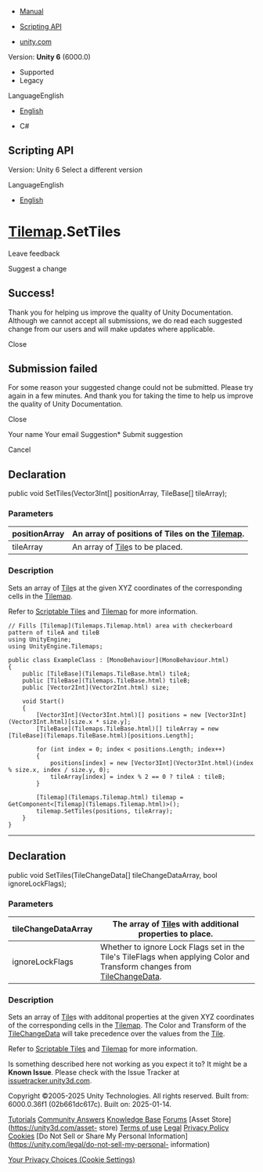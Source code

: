 [ ]()

  * [Manual](../Manual/index.html)
  * [Scripting API](../ScriptReference/index.html)

  * [unity.com](https://unity.com/)

Version: **Unity 6** (6000.0)

  * Supported
  * Legacy

LanguageEnglish

  * [English]()

  * C#

[ ](https://docs.unity3d.com)

## Scripting API

Version: Unity 6 Select a different version

LanguageEnglish

  * [English]()

#  [Tilemap](Tilemaps.Tilemap.html).SetTiles

Leave feedback

Suggest a change

## Success!

Thank you for helping us improve the quality of Unity Documentation. Although
we cannot accept all submissions, we do read each suggested change from our
users and will make updates where applicable.

Close

## Submission failed

For some reason your suggested change could not be submitted. Please <a>try
again</a> in a few minutes. And thank you for taking the time to help us
improve the quality of Unity Documentation.

Close

Your name Your email Suggestion* Submit suggestion

Cancel

[ ]()

## Declaration

public void SetTiles(Vector3Int[] positionArray, TileBase[] tileArray);

### Parameters

positionArray | An array of positions of Tiles on the [Tilemap](Tilemaps.Tilemap.html).  
---|---  
tileArray | An array of [Tile](Tilemaps.Tile.html)s to be placed.  
  
### Description

Sets an array of [Tile](Tilemaps.Tile.html)s at the given XYZ coordinates of
the corresponding cells in the [Tilemap](Tilemaps.Tilemap.html).

Refer to [Scriptable Tiles](../Manual/Tilemap-ScriptableTiles-TileBase.html)
and [Tilemap](../Manual/class-Tilemap.html) for more information.

    
    
    // Fills [Tilemap](Tilemaps.Tilemap.html) area with checkerboard pattern of tileA and tileB
    using UnityEngine;
    using UnityEngine.Tilemaps;  
      
    public class ExampleClass : [MonoBehaviour](MonoBehaviour.html)
    {
        public [TileBase](Tilemaps.TileBase.html) tileA;
        public [TileBase](Tilemaps.TileBase.html) tileB;
        public [Vector2Int](Vector2Int.html) size;  
      
        void Start()
        {
            [Vector3Int](Vector3Int.html)[] positions = new [Vector3Int](Vector3Int.html)[size.x * size.y];
            [TileBase](Tilemaps.TileBase.html)[] tileArray = new [TileBase](Tilemaps.TileBase.html)[positions.Length];  
      
            for (int index = 0; index < positions.Length; index++)
            {
                positions[index] = new [Vector3Int](Vector3Int.html)(index % size.x, index / size.y, 0);
                tileArray[index] = index % 2 == 0 ? tileA : tileB;
            }  
      
            [Tilemap](Tilemaps.Tilemap.html) tilemap = GetComponent<[Tilemap](Tilemaps.Tilemap.html)>();
            tilemap.SetTiles(positions, tileArray);
        }
    }
    

* * *

## Declaration

public void SetTiles(TileChangeData[] tileChangeDataArray, bool
ignoreLockFlags);

### Parameters

tileChangeDataArray | The array of [Tile](Tilemaps.Tile.html)s with additional properties to place.  
---|---  
ignoreLockFlags | Whether to ignore Lock Flags set in the Tile's TileFlags when applying Color and Transform changes from [TileChangeData](Tilemaps.TileChangeData.html).  
  
### Description

Sets an array of [Tile](Tilemaps.Tile.html)s with additonal properties at the
given XYZ coordinates of the corresponding cells in the
[Tilemap](Tilemaps.Tilemap.html). The Color and Transform of the
[TileChangeData](Tilemaps.TileChangeData.html) will take precedence over the
values from the [Tile](Tilemaps.Tile.html).

Refer to [Scriptable Tiles](../Manual/Tilemap-ScriptableTiles-TileBase.html)
and [Tilemap](../Manual/class-Tilemap.html) for more information.

Is something described here not working as you expect it to? It might be a
**Known Issue**. Please check with the Issue Tracker at
[issuetracker.unity3d.com](https://issuetracker.unity3d.com).

Copyright ©2005-2025 Unity Technologies. All rights reserved. Built from:
6000.0.36f1 (02b661dc617c). Built on: 2025-01-14.

[Tutorials](https://unity3d.com/learn) [Community
Answers](https://answers.unity3d.com) [Knowledge
Base](https://support.unity3d.com/hc/en-us)
[Forums](https://forum.unity3d.com) [Asset Store](https://unity3d.com/asset-
store) [Terms of use](https://docs.unity3d.com/Manual/TermsOfUse.html)
[Legal](https://unity.com/legal) [Privacy
Policy](https://unity.com/legal/privacy-policy)
[Cookies](https://unity.com/legal/cookie-policy) [Do Not Sell or Share My
Personal Information](https://unity.com/legal/do-not-sell-my-personal-
information)

[Your Privacy Choices (Cookie Settings)](javascript:void\(0\);)

